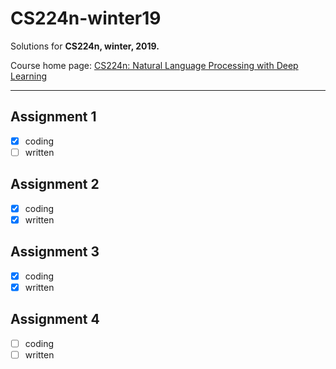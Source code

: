 # CS224n-winter19

Solutions for **CS224n, winter, 2019.**

Course home page: [CS224n: Natural Language Processing with Deep Learning](http://web.stanford.edu/class/cs224n/index.html)

---
## Assignment 1

- [x] coding
- [ ] written

## Assignment 2

- [x] coding  
- [x] written

## Assignment 3

- [x] coding
- [x] written

## Assignment 4

- [ ] coding
- [ ] written